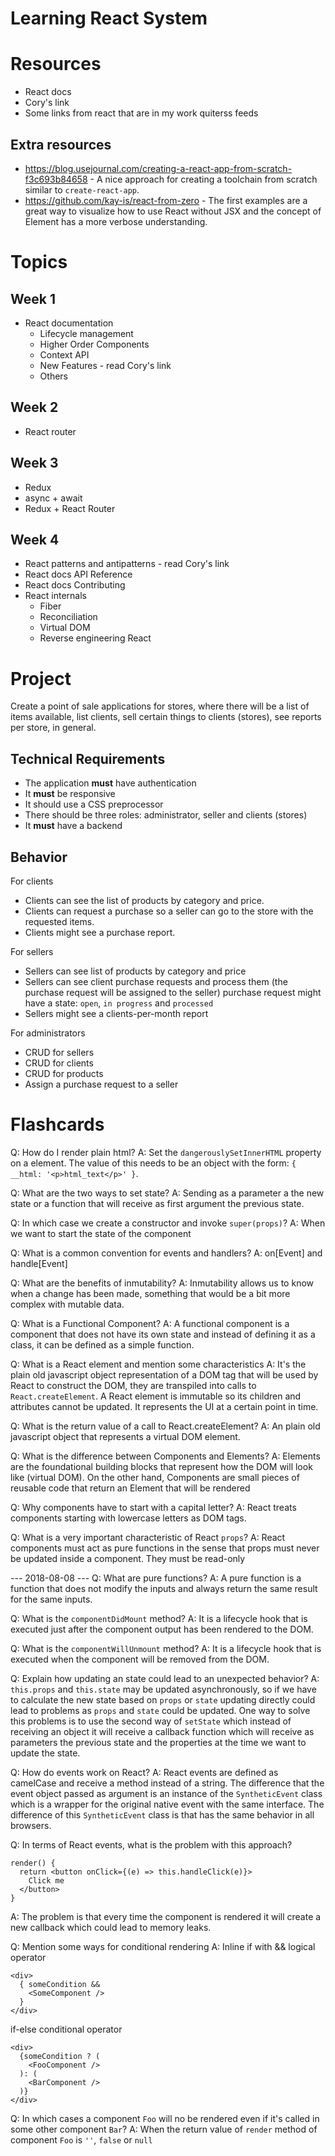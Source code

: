 Learning React System
=====================

# Resources
- React docs
- Cory's link
- Some links from react that are in my work quiterss feeds

## Extra resources
- https://blog.usejournal.com/creating-a-react-app-from-scratch-f3c693b84658 - A nice approach for creating a toolchain from scratch similar to `create-react-app`.
- https://github.com/kay-is/react-from-zero - The first examples are a great way to visualize how to use React without JSX and the concept of Element has a more verbose understanding.

# Topics
## Week 1
- React documentation
  - Lifecycle management
  - Higher Order Components
  - Context API
  - New Features - read Cory's link
  - Others

## Week 2
- React router

## Week 3
- Redux
- async + await
- Redux + React Router

## Week 4
- React patterns and antipatterns - read Cory's link
- React docs API Reference
- React docs Contributing
- React internals
  - Fiber
  - Reconciliation
  - Virtual DOM
  - Reverse engineering React

# Project
Create a point of sale applications for stores, where there will be a list of items available, list clients, sell certain things to clients (stores), see reports per store, in general.

## Technical Requirements
- The application **must** have authentication
- It **must** be responsive
- It should use a CSS preprocessor
- There should be three roles: administrator, seller and clients (stores)
- It **must** have a backend

## Behavior
For clients
- Clients can see the list of products by category and price.
- Clients can request a purchase so a seller can go to the store with the requested items.
- Clients might see a purchase report.

For sellers
- Sellers can see list of products by category and price
- Sellers can see client purchase requests and process them (the purchase request will be assigned to the seller) purchase request might have a state: `open`, `in progress` and `processed`
- Sellers might see a clients-per-month report

For administrators
- CRUD for sellers
- CRUD for clients
- CRUD for products
- Assign a purchase request to a seller


# Flashcards
Q: How do I render plain html?
A: Set the `dangerouslySetInnerHTML` property on a element. The value of this needs to be an object with the form: `{ __html: '<p>html_text</p>' }`.

Q: What are the two ways to set state?
A: Sending as a parameter a the new state or a function that will receive as first argument the previous state.

Q: In which case we create a constructor and invoke `super(props)`?
A: When we want to start the state of the component

Q: What is a common convention for events and handlers?
A: on[Event] and handle[Event]

Q: What are the benefits of inmutability?
A: Inmutability allows us to know when a change has been made, something that would be a bit more complex with mutable data.

Q: What is a Functional Component?
A: A functional component is a component that does not have its own state and instead of defining it as a class, it can be defined as a simple function.

Q: What is a React element and mention some characteristics
A: It's the plain old javascript object representation of a DOM tag that will be used by React to construct the DOM, they are transpiled into calls to `React.createElement`. A React element is immutable so its children and attributes cannot be updated. It represents the UI at a certain point in time.

Q: What is the return value of a call to React.createElement?
A: An plain old javascript object that represents a virtual DOM element.

Q: What is the difference between Components and Elements?
A: Elements are the foundational building blocks that represent how the DOM will look like (virtual DOM). On the other hand, Components are small pieces of reusable code that return an Element that will be rendered

Q: Why components have to start with a capital letter?
A: React treats components starting with lowercase letters as DOM tags.

Q: What is a very important characteristic of React `props`?
A: React components must act as pure functions in the sense that props must never be updated inside a component. They must be read-only

--- 2018-08-08 ---
Q: What are pure functions?
A: A pure function is a function that does not modify the inputs and always return the same result for the same inputs.

Q: What is the `componentDidMount` method?
A: It is a lifecycle hook that is executed just after the component output has been rendered to the DOM.

Q: What is the `componentWillUnmount` method?
A: It is a lifecycle hook that is executed when the component will be removed from the DOM.

Q: Explain how updating an state could lead to an unexpected behavior?
A: `this.props` and `this.state` may be updated asynchronously, so if we have to calculate the new state based on `props` or `state` updating directly could lead to problems as `props` and `state` could be updated. One way to solve this problems is to use the second way of `setState` which instead of receiving an object it will receive a callback function which will receive as parameters the previous state and the properties at the time we want to update the state.

Q: How do events work on React?
A: React events are defined as camelCase and receive a method instead of a string. The difference that the event object passed as argument is an instance of the `SyntheticEvent` class which is a wrapper for the original native event with the same interface. The difference of this `SyntheticEvent` class is that has the same behavior in all browsers.

Q: In terms of React events, what is the problem with this approach?
```
render() {
  return <button onClick={(e) => this.handleClick(e)}>
    Click me
  </button>
}
```
A: The problem is that every time the component is rendered it will create a new callback which could lead to memory leaks.

Q: Mention some ways for conditional rendering
A: Inline if with && logical operator
```
<div>
  { someCondition &&
    <SomeComponent />
  }
</div>
```
if-else conditional operator
```
<div>
  {someCondition ? (
    <FooComponent />
  ): (
    <BarComponent />
  )}
</div>
```

Q: In which cases a component `Foo` will no be rendered even if it's called in some other component `Bar`?
A: When the return value of `render` method of component `Foo` is `''`, `false` or `null`
